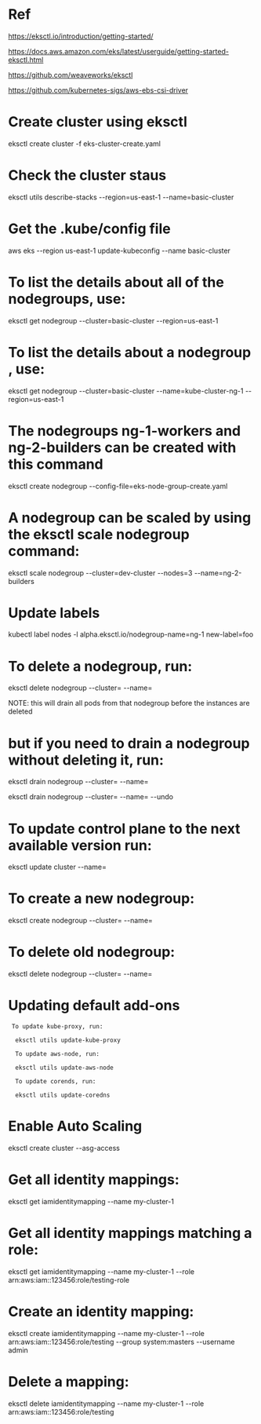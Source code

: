 # Ref 
https://eksctl.io/introduction/getting-started/

https://docs.aws.amazon.com/eks/latest/userguide/getting-started-eksctl.html

https://github.com/weaveworks/eksctl

https://github.com/kubernetes-sigs/aws-ebs-csi-driver

# Create cluster using eksctl

eksctl create cluster -f eks-cluster-create.yaml

# Check the cluster staus

eksctl utils describe-stacks --region=us-east-1 --name=basic-cluster

# Get the .kube/config file

aws eks --region us-east-1 update-kubeconfig --name basic-cluster


# To list the details about  all of the nodegroups, use:

eksctl get nodegroup --cluster=basic-cluster --region=us-east-1

# To list the details about a nodegroup , use:

eksctl get nodegroup --cluster=basic-cluster --name=kube-cluster-ng-1 --region=us-east-1

# The nodegroups ng-1-workers and ng-2-builders can be created with this command

eksctl create nodegroup --config-file=eks-node-group-create.yaml

# A nodegroup can be scaled by using the eksctl scale nodegroup command:

eksctl scale nodegroup --cluster=dev-cluster --nodes=3 --name=ng-2-builders

# Update labels

kubectl label nodes -l alpha.eksctl.io/nodegroup-name=ng-1 new-label=foo

# To delete a nodegroup, run:

eksctl delete nodegroup --cluster=<clusterName> --name=<nodegroupName>
  
NOTE: this will drain all pods from that nodegroup before the instances are deleted

 # but if you need to drain a nodegroup without deleting it, run:
 
eksctl drain nodegroup --cluster=<clusterName> --name=<nodegroupName>
  
  eksctl drain nodegroup --cluster=<clusterName> --name=<nodegroupName> --undo
  
 # To update control plane to the next available version run:
 
 eksctl update cluster --name=<clusterName>
  
  # To create a new nodegroup:
  
  eksctl create nodegroup --cluster=<clusterName> --name=<newNodeGroupName>
  
  # To delete old nodegroup:
  
  eksctl delete nodegroup --cluster=<clusterName> --name=<oldNodeGroupName>
  
  # Updating default add-ons
  
     To update kube-proxy, run:
      
      eksctl utils update-kube-proxy
      
      To update aws-node, run:
      
      eksctl utils update-aws-node
      
      To update corends, run:
      
      eksctl utils update-coredns
      
  # Enable Auto Scaling
  
  eksctl create cluster --asg-access
  
  # Get all identity mappings:
  
  eksctl get iamidentitymapping --name my-cluster-1
  
  # Get all identity mappings matching a role:
  
  eksctl get iamidentitymapping --name my-cluster-1 --role arn:aws:iam::123456:role/testing-role
  
  # Create an identity mapping:
  
   eksctl create iamidentitymapping --name  my-cluster-1 --role arn:aws:iam::123456:role/testing --group system:masters --username admin
  
  # Delete a mapping:
  
  eksctl delete iamidentitymapping --name  my-cluster-1 --role arn:aws:iam::123456:role/testing
